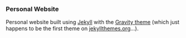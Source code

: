 ### Personal Website
Personal website built using [Jekyll](https://jekyllrb.com) with the [Gravity theme](https://github.com/hemangsk/Gravity) (which just happens to be the first theme on [jekyllthemes.org](http://jekyllthemes.org)...).
